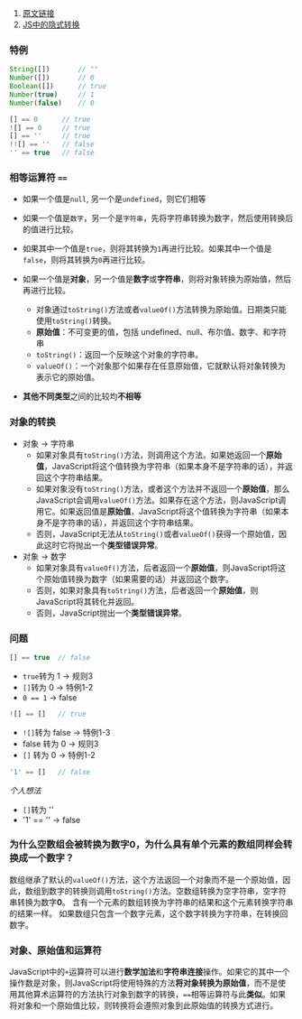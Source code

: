 1. [原文链接](https://segmentfault.com/a/1190000011853970)
2. [JS中的隐式转换](https://segmentfault.com/a/1190000011854066)

### 特例

```javascript
String([])       // ""
Number([])       // 0
Boolean([])      // true
Number(true)     // 1
Number(false)    // 0
```

```javascript
[] == 0      // true
![] == 0     // true
[] == ''     // true
!![] == ''   // false
'' == true   // false
```

### 相等运算符 `==`

- 如果一个值是`null`, 另一个是`undefined`，则它们相等
- 如果一个值是`数字`，另一个是`字符串`，先将字符串转换为数字，然后使用转换后的值进行比较。

- 如果其中一个值是`true`，则将其转换为`1`再进行比较。如果其中一个值是`false`，则将其转换为`0`再进行比较。
- 如果一个值是**对象**，另一个值是**数字**或**字符串**，则将对象转换为原始值，然后再进行比较。
  - 对象通过`toString()`方法或者`valueOf()`方法转换为原始值。日期类只能使用`toString()`转换。
  - **原始值**：不可变更的值，包括 undefined、null、布尔值、数字、和字符串
  - `toString()`：返回一个反映这个对象的字符串。
  - `valueOf()`：一个对象那个如果存在任意原始值，它就默认将对象转换为表示它的原始值。
- **其他不同类型**之间的比较均**不相等**

### 对象的转换

- 对象 -> 字符串
  - 如果对象具有`toString()`方法，则调用这个方法。如果她返回一个**原始值**，JavaScript将这个值转换为字符串（如果本身不是字符串的话），并返回这个字符串结果。
  - 如果对象没有`toString()`方法，或者这个方法并不返回一个**原始值**，那么JavaScript会调用`valueOf()`方法。如果存在这个方法，则JavaScript调用它。如果返回值是**原始值**，JavaScript将这个值转换为字符串（如果本身不是字符串的话），并返回这个字符串结果。
  - 否则，JavaScript无法从`toString()`或者`valueOf()`获得一个原始值，因此这时它将抛出一个**类型错误异常**。
- 对象 -> 数字
  - 如果对象具有`valueOf()`方法，后者返回一个**原始值**，则JavaScript将这个原始值转换为数字（如果需要的话）并返回这个数字。
  - 否则，如果对象具有`toString()`方法，后者返回一个**原始值**，则JavaScript将其转化并返回。
  - 否则，JavaScript抛出一个**类型错误异常**。

### 问题

```javascript
[] == true	// false
```

- `true`转为 1 -> 规则3
- `[]`转为 0 -> 特例1-2
- `0 == 1` -> false

```javascript
![] == []	// true
```

- `![]`转为 false -> 特例1-3
- false 转为 0 -> 规则3
- `[]` 转为 0 -> 特例1-2

```javascript
'1' == []	// false
```

*个人想法*

- `[]`转为 ''
- '1' == '' -> false

### 为什么空数组会被转换为数字0，为什么具有单个元素的数组同样会转换成一个数字？

数组继承了默认的`valueOf()`方法，这个方法返回一个对象而不是一个原始值，因此，数组到数字的转换则调用`toString()`方法。空数组转换为空字符串，空字符串转换为数字**0**。
含有一个元素的数组转换为字符串的结果和这个元素转换字符串的结果一样。
如果数组只包含一个数字元素，这个数字转换为字符串，在转换回数字。

### 对象、原始值和运算符

JavaScript中的`+`运算符可以进行**数学加法**和**字符串连接**操作。如果它的其中一个操作数是对象，则JavaScript将使用特殊的方法**将对象转换为原始值**，而不是使用其他算术运算符的方法执行对象到数字的转换，`==`相等运算符与此**类似**。如果将对象和一个原始值比较，则转换将会遵照对象到此原始值的转换方式进行。